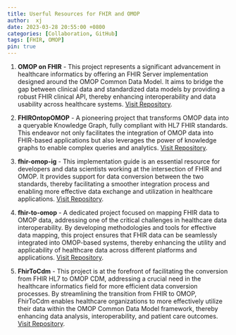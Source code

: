 ```yaml
---
title: Userful Resources for FHIR and OMOP
author:  xj
date: 2023-03-28 20:55:00 +0800
categories: [Collaboration, GitHub]
tags: [FHIR, OMOP]
pin: true
---
```



1. **OMOP on FHIR** - This project represents a significant advancement in healthcare informatics by offering an FHIR Server implementation designed around the OMOP Common Data Model. It aims to bridge the gap between clinical data and standardized data models by providing a robust FHIR clinical API, thereby enhancing interoperability and data usability across healthcare systems. [Visit Repository](https://github.com/omoponfhir).

2. **FHIROntopOMOP** - A pioneering project that transforms OMOP data into a queryable Knowledge Graph, fully compliant with HL7 FHIR standards. This endeavor not only facilitates the integration of OMOP data into FHIR-based applications but also leverages the power of knowledge graphs to enable complex queries and analytics. [Visit Repository](https://github.com/fhircat/FHIROntopOMOP).

3. **fhir-omop-ig** - This implementation guide is an essential resource for developers and data scientists working at the intersection of FHIR and OMOP. It provides support for data conversion between the two standards, thereby facilitating a smoother integration process and enabling more effective data exchange and utilization in healthcare applications. [Visit Repository](https://github.com/HL7/fhir-omop-ig).

4. **fhir-to-omop** - A dedicated project focused on mapping FHIR data to OMOP data, addressing one of the critical challenges in healthcare data interoperability. By developing methodologies and tools for effective data mapping, this project ensures that FHIR data can be seamlessly integrated into OMOP-based systems, thereby enhancing the utility and applicability of healthcare data across different platforms and applications. [Visit Repository](https://github.com/NACHC-CAD/fhir-to-omop).

5. **FhirToCdm** - This project is at the forefront of facilitating the conversion from FHIR HL7 to OMOP CDM, addressing a crucial need in the healthcare informatics field for more efficient data conversion processes. By streamlining the transition from FHIR to OMOP, FhirToCdm enables healthcare organizations to more effectively utilize their data within the OMOP Common Data Model framework, thereby enhancing data analysis, interoperability, and patient care outcomes.  [Visit Repository](https://github.com/OHDSI/FhirToCdm).



